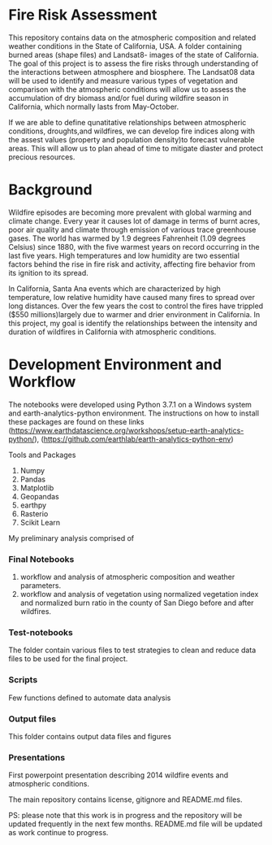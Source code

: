 # Fire Risk Assessment
This repository contains data on the atmospheric composition and related weather conditions in the State of California, USA.  A folder containing burned areas (shape files) and Landsat8- images of the state of California.
The goal of this project is to assess the fire risks through understanding of the interactions between atmosphere and biosphere. The Landsat08 data will be used to identify and measure various types of vegetation and comparison with the atmospheric conditions will allow us to assess the accumulation of dry biomass and/or fuel during wildfire season in California, which normally lasts from May-October.

If we are able to define qunatitative relationships between atmospheric conditions, droughts,and wildfires, we can develop fire indices along with the assest values (property and population density)to forecast vulnerable areas. This will allow us to plan ahead of time to mitigate diaster and protect precious resources. 

# Background
Wildfire episodes are becoming more prevalent with global warming and climate change. Every year it causes lot of damage in terms of burnt acres, poor air quality and climate through emission of various trace greenhouse gases.
The world has warmed by 1.9 degrees Fahrenheit (1.09 degrees Celsius) since 1880, with the five warmest years on record occurring in the last five years. High temperatures and low humidity are two essential factors behind the rise in fire risk and activity, affecting fire behavior from its ignition to its spread.

In California, Santa Ana events which are characterized by high temperature, low relative humidity have caused many fires to spread over long distances. Over the few years the cost to control the fires have trippled ($550 millions)largely due to warmer and drier environment in California. In this project, my goal is identify the relationships between the intensity and duration of wildfires in California with atmospheric conditions. 


 # Development Environment and Workflow
The notebooks were developed using Python 3.7.1 on a Windows system and earth-analytics-python environment. The instructions on how to install these packages are found on these links 
(https://www.earthdatascience.org/workshops/setup-earth-analytics-python/),
(https://github.com/earthlab/earth-analytics-python-env)

 Tools and Packages
1. Numpy
2. Pandas
3. Matplotlib
4. Geopandas
5. earthpy
6. Rasterio
7. Scikit Learn

My preliminary analysis comprised of
### Final Notebooks
1) workflow and analysis of atmospheric composition and weather parameters.
2) workflow and analysis of vegetation  using normalized vegetation index and normalized burn ratio in the county of San Diego before and after wildfires. 
### Test-notebooks
The folder contain various files to test strategies to clean and reduce data files to be used for the final project.
### Scripts 
Few functions defined to automate data analysis
### Output files
This folder contains output data files and figures 
### Presentations
First powerpoint presentation describing 2014 wildfire events and atmospheric conditions.

The main repository contains license, gitignore and README.md files.

PS: please note that this work is in progress and the repository will be updated frequently in the next few months. README.md file will be updated as work continue to progress.


